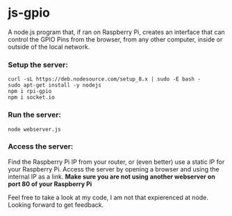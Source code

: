 # js-gpio
A node.js program that, if ran on Raspberry Pi, creates an interface that can control the GPIO Pins from the browser, from any other computer, inside or outside of the local network.

### Setup the server:
```
curl -sL https://deb.nodesource.com/setup_8.x | sudo -E bash -
sudo apt-get install -y nodejs
npm i rpi-gpio
npm i socket.io
```

### Run the server:
```
node webserver.js
```

### Access the server:

Find the Raspberry Pi IP from your router, or (even better) use a static IP for your Raspberry Pi.
Access the server by opening a browser and using the internal IP as a link.
__Make sure you are not using another webserver on port 80 of your Raspberry Pi__

Feel free to take a look at my code, I am not that expierenced at node.
Looking forward to get feedback.
